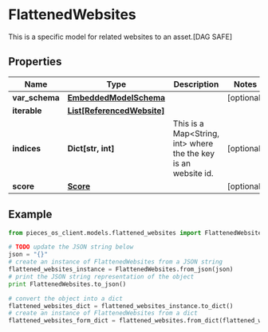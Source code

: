 # FlattenedWebsites

This is a specific model for related websites to an asset.[DAG SAFE]

## Properties

Name | Type | Description | Notes
------------ | ------------- | ------------- | -------------
**var_schema** | [**EmbeddedModelSchema**](EmbeddedModelSchema) |  | [optional] 
**iterable** | [**List[ReferencedWebsite]**](ReferencedWebsite) |  | 
**indices** | **Dict[str, int]** | This is a Map&lt;String, int&gt; where the the key is an website id. | [optional] 
**score** | [**Score**](Score) |  | [optional] 

## Example

```python
from pieces_os_client.models.flattened_websites import FlattenedWebsites

# TODO update the JSON string below
json = "{}"
# create an instance of FlattenedWebsites from a JSON string
flattened_websites_instance = FlattenedWebsites.from_json(json)
# print the JSON string representation of the object
print FlattenedWebsites.to_json()

# convert the object into a dict
flattened_websites_dict = flattened_websites_instance.to_dict()
# create an instance of FlattenedWebsites from a dict
flattened_websites_form_dict = flattened_websites.from_dict(flattened_websites_dict)
```



